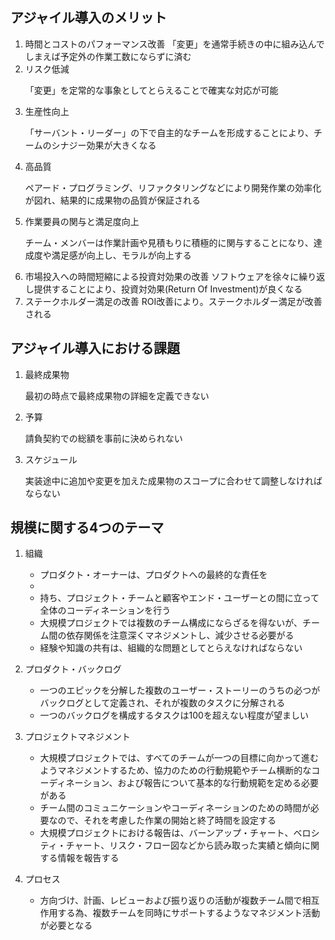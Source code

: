 ## アジャイル導入のメリット
1. 時間とコストのパフォーマンス改善
  「変更」を通常手続きの中に組み込んでしまえば予定外の作業工数にならずに済む
2. リスク低減<p>
  「変更」を定常的な事象としてとらえることで確実な対応が可能
3. 生産性向上<p>
  「サーバント・リーダー」の下で自主的なチームを形成することにより、チームのシナジー効果が大きくなる
4. 高品質<p>
  ペアード・プログラミング、リファクタリングなどにより開発作業の効率化が図れ、結果的に成果物の品質が保証される
5. 作業要員の関与と満足度向上<p>
  チーム・メンバーは作業計画や見積もりに積極的に関与することになり、達成度や満足感が向上し、モラルが向上する
6. 市場投入への時間短縮による投資対効果の改善
  ソフトウェアを徐々に繰り返し提供することにより、投資対効果(Return Of Investment)が良くなる
7. ステークホルダー満足の改善
  ROI改善により。ステークホルダー満足が改善される

## アジャイル導入における課題
1. 最終成果物<p>
  最初の時点で最終成果物の詳細を定義できない
2. 予算<p>
  請負契約での総額を事前に決められない
3. スケジュール<p>
  実装途中に追加や変更を加えた成果物のスコープに合わせて調整しなければならない
  
## 規模に関する4つのテーマ
1. 組織
   - プロダクト・オーナーは、プロダクトへの最終的な責任を
   - 
   - 持ち、プロジェクト・チームと顧客やエンド・ユーザーとの間に立って全体のコーディネーションを行う
   - 大規模プロジェクトでは複数のチーム構成にならざるを得ないが、チーム間の依存関係を注意深くマネジメントし、減少させる必要がる
   - 経験や知識の共有は、組織的な問題としてとらえなければならない

2. プロダクト・バックログ
   - 一つのエピックを分解した複数のユーザー・ストーリーのうちの必つがバックログとして定義され、それが複数のタスクに分解される
   - 一つのバックログを構成するタスクは100を超えない程度が望ましい

3. プロジェクトマネジメント
   - 大規模プロジェクトでは、すべてのチームが一つの目標に向かって進むようマネジメントするため、協力のための行動規範やチーム横断的なコーディネーション、および報告について基本的な行動規範を定める必要がある
   - チーム間のコミュニケーションやコーディネーションのための時間が必要なので、それを考慮した作業の開始と終了時間を設定する
   - 大規模プロジェクトにおける報告は、バーンアップ・チャート、ベロシティ・チャート、リスク・フロー図などから読み取った実績と傾向に関する情報を報告する
4. プロセス
   - 方向づけ、計画、レビューおよび振り返りの活動が複数チーム間で相互作用する為、複数チームを同時にサポートするようなマネジメント活動が必要となる
   
   